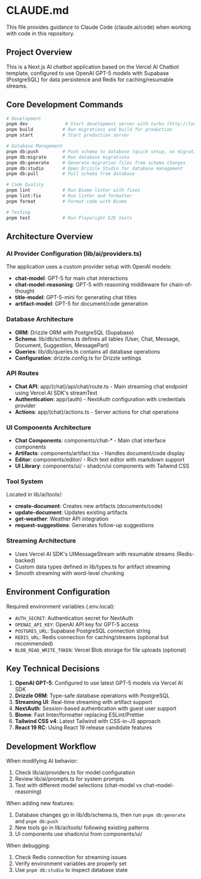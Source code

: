 # CLAUDE.md

This file provides guidance to Claude Code (claude.ai/code) when working with code in this repository.

## Project Overview

This is a Next.js AI chatbot application based on the Vercel AI Chatbot template, configured to use OpenAI GPT-5 models with Supabase (PostgreSQL) for data persistence and Redis for caching/resumable streams.

## Core Development Commands

```bash
# Development
pnpm dev              # Start development server with turbo (http://localhost:3000)
pnpm build           # Run migrations and build for production
pnpm start           # Start production server

# Database Management
pnpm db:push         # Push schema to database (quick setup, no migrations)
pnpm db:migrate      # Run database migrations
pnpm db:generate     # Generate migration files from schema changes
pnpm db:studio       # Open Drizzle Studio for database management
pnpm db:pull         # Pull schema from database

# Code Quality
pnpm lint            # Run Biome linter with fixes
pnpm lint:fix        # Run linter and formatter
pnpm format          # Format code with Biome

# Testing
pnpm test            # Run Playwright E2E tests
```

## Architecture Overview

### AI Provider Configuration (lib/ai/providers.ts)
The application uses a custom provider setup with OpenAI models:
- **chat-model**: GPT-5 for main chat interactions
- **chat-model-reasoning**: GPT-5 with reasoning middleware for chain-of-thought
- **title-model**: GPT-5-mini for generating chat titles
- **artifact-model**: GPT-5 for document/code generation

### Database Architecture
- **ORM**: Drizzle ORM with PostgreSQL (Supabase)
- **Schema**: lib/db/schema.ts defines all tables (User, Chat, Message, Document, Suggestion, MessagePart)
- **Queries**: lib/db/queries.ts contains all database operations
- **Configuration**: drizzle.config.ts for Drizzle settings

### API Routes
- **Chat API**: app/(chat)/api/chat/route.ts - Main streaming chat endpoint using Vercel AI SDK's streamText
- **Authentication**: app/(auth) - NextAuth configuration with credentials provider
- **Actions**: app/(chat)/actions.ts - Server actions for chat operations

### UI Components Architecture
- **Chat Components**: components/chat-* - Main chat interface components
- **Artifacts**: components/artifact.tsx - Handles document/code display
- **Editor**: components/editor/ - Rich text editor with markdown support
- **UI Library**: components/ui/ - shadcn/ui components with Tailwind CSS

### Tool System
Located in lib/ai/tools/:
- **create-document**: Creates new artifacts (documents/code)
- **update-document**: Updates existing artifacts
- **get-weather**: Weather API integration
- **request-suggestions**: Generates follow-up suggestions

### Streaming Architecture
- Uses Vercel AI SDK's UIMessageStream with resumable streams (Redis-backed)
- Custom data types defined in lib/types.ts for artifact streaming
- Smooth streaming with word-level chunking

## Environment Configuration

Required environment variables (.env.local):
- `AUTH_SECRET`: Authentication secret for NextAuth
- `OPENAI_API_KEY`: OpenAI API key for GPT-5 access
- `POSTGRES_URL`: Supabase PostgreSQL connection string
- `REDIS_URL`: Redis connection for caching/streams (optional but recommended)
- `BLOB_READ_WRITE_TOKEN`: Vercel Blob storage for file uploads (optional)

## Key Technical Decisions

1. **OpenAI GPT-5**: Configured to use latest GPT-5 models via Vercel AI SDK
2. **Drizzle ORM**: Type-safe database operations with PostgreSQL
3. **Streaming UI**: Real-time streaming with artifact support
4. **NextAuth**: Session-based authentication with guest user support
5. **Biome**: Fast linter/formatter replacing ESLint/Prettier
6. **Tailwind CSS v4**: Latest Tailwind with CSS-in-JS approach
7. **React 19 RC**: Using React 19 release candidate features

## Development Workflow

When modifying AI behavior:
1. Check lib/ai/providers.ts for model configuration
2. Review lib/ai/prompts.ts for system prompts
3. Test with different model selections (chat-model vs chat-model-reasoning)

When adding new features:
1. Database changes go in lib/db/schema.ts, then run `pnpm db:generate` and `pnpm db:push`
2. New tools go in lib/ai/tools/ following existing patterns
3. UI components use shadcn/ui from components/ui/

When debugging:
1. Check Redis connection for streaming issues
2. Verify environment variables are properly set
3. Use `pnpm db:studio` to inspect database state